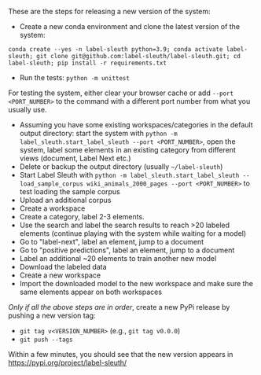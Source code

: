 These are the steps for releasing a new version of the system:

* Create a new conda environment and clone the latest version of the system:

`conda create --yes -n label-sleuth python=3.9; conda activate label-sleuth; git clone git@github.com:label-sleuth/label-sleuth.git; cd label-sleuth; pip install -r requirements.txt`
* Run the tests: `python -m unittest`

For testing the system, either clear your browser cache or add `--port <PORT_NUMBER>` to the command with a different port number from what you usually use.
* Assuming you have some existing workspaces/categories in the default output directory: start the system with `python -m label_sleuth.start_label_sleuth --port <PORT_NUMBER>`, open the system, label some elements in an existing category from different views (document, Label Next etc.)
* Delete or backup the output directory (usually `~/label-sleuth`)
* Start Label Sleuth with `python -m label_sleuth.start_label_sleuth --load_sample_corpus wiki_animals_2000_pages --port <PORT_NUMBER>` to test loading the sample corpus
* Upload an additional corpus
* Create a workspace
* Create a category, label 2-3 elements.
* Use the search and label the search results to reach >20 labeled elements (continue playing with the system while waiting for a model)
* Go to "label-next", label an element, jump to a document
* Go to "positive predictions", label an element, jump to a document
* Label an additional ~20 elements to train another new model
* Download the labeled data
* Create a new workspace
* Import the downloaded model to the new workspace and make sure the same elements appear on both workspaces

*Only if all the above steps are in order*, create a new PyPi release by pushing a new version tag:
* `git tag v<VERSION_NUMBER>` (e.g., `git tag v0.0.0`)
* `git push --tags`

Within a few minutes, you should see that the new version appears in https://pypi.org/project/label-sleuth/

